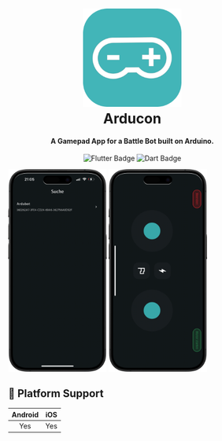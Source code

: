 <h1 align="center">
  <br>
  <img src="https://raw.githubusercontent.com/fleeser/arducon_app/production/docs/images/logo_rounded.png" alt="Logo" width="200">
  <br>
  Arducon
  <br>
</h1>

<h4 align="center">A Gamepad App for a Battle Bot built on Arduino.</h4>

<p align="center">
  <img src="https://img.shields.io/badge/Flutter-%2302569B.svg?style=for-the-badge&logo=Flutter&logoColor=white" alt="Flutter Badge">
  <img src="https://img.shields.io/badge/dart-%230175C2.svg?style=for-the-badge&logo=dart&logoColor=white" alt="Dart Badge">
</p>

<p float="middle">
  <img src="https://raw.githubusercontent.com/fleeser/arducon_app/production/docs/images/mockup_scan.png" alt="Scan" width="200" />
  <img src="https://raw.githubusercontent.com/fleeser/arducon_app/production/docs/images/mockup_gamepad.png" alt="Gamepad" width="200" />
</p>

## 📱 Platform Support

| Android | iOS |
| :---------: | :---------: |
| Yes | Yes |